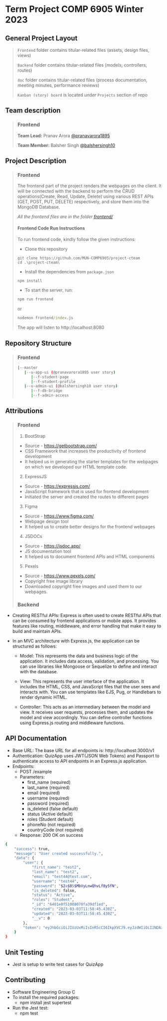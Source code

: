 # Term Project COMP 6905 Winter 2023
## General Project Layout

> `Frontend` folder contains titular-related files (assets, design files, views)
>
> `Backend` folder contains titular-related files (models, controllers, routes)
>
> `doc` folder contains titular-related files (process documentation, meeting minutes, performance reviews)
>
> `Kanban (story) board` is located under `Projects` section of repo

## Team description

> ### **Frontend**
> **Team Lead:** Pranav Arora [@pranavarora1895](https://github.com/pranavarora1895)
> 
> **Team Member:** Balsher Singh [@balshersingh10](https://github.com/balshersingh10)

## Project Description
> ### Frontend
>
> The frontend part of the project renders the webpages on the client. It will be connected with the backend to perform the CRUD operations(Create, Read, Update, Delete) using various REST APIs (GET, POST, PUT, DELETE) respectively, and store them into the MongoDB Database.
>
> _All the frontend files are in the folder [frontend/](https://github.com/MUN-COMP6905/project-cteam/tree/u-app-ui/frontend)_
>
> #### Frontend Code Run Instructions
> To run frontend code, kindly follow the given instructions:
>
> - Clone this repository
>
> ```git
> git clone https://github.com/MUN-COMP6905/project-cteam
> cd .\project-cteam\
> ```
>
> - Install the dependencies from `package.json`
>
> ```cmd
> npm install
> ```
>
> - To start the server, run:
>
> ```cmd
> npm run frontend
> ```
>
> or
> 
> ```cmd
> nodemon frontend/index.js
> ```
>
> The app will listen to http://localhost:8080

## Repository Structure
> ### Frontend
> ```bash 
> |--master
>    |--u-app-ui (@pranavarora1895 user story)
>       |--f-student-page
>       |--f-student-profile
>    |--u-admin-ui (@balshersingh10 user story)
>       |--f-db-bridge
>       |--f-admin-access
> ```

## Attributions
<!-- Each line/entry of your attributions section should consist of three parts: (1) the source (such as web page URL, individual name, or bibliographic reference), (2) the nature of the contribution to your submission, and (3) any additional information (such as how the collaboration worked, or whether your collaborator is a classmate or student) -->
 
> ### Frontend
> 1. BootStrap
>   - Source - https://getbootstrap.com/
>   - CSS Framework that increases the productivity of frontend development
>   - It helped us in generating the starter templates for the webpages on which we developed our HTML template code.
>
> 2. ExpressJS
>   - Source - https://expressjs.com/
>   - JavaScript framework that is used for frontend development
>   - Initiated the server and created the routes to different pages
>
> 3. Figma
>   - Source - https://www.figma.com/
>   - Webpage design tool
>   - It helped us to create better designs for the frontend webpages
>
> 4. JSDOCs
>   - Source - https://jsdoc.app/
>   - JS documentation tool
>   - It helped us to document frontend APIs and HTML components
> 
> 5. Pexels
>   - Source - https://www.pexels.com/
>   - Copyright free image library
>   - Downloaded copyright free images and used them to our webpages.
>
> ### Backend
- Creating RESTful APIs: Express is often used to create RESTful APIs that can
  be consumed by frontend applications or mobile apps. It provides features like
  routing, middleware, and error handling that make it easy to build and
  maintain APIs.
- In an MVC architecture with Express.js, the application can be structured as
  follows:

  - Model: This represents the data and business logic of the application. It
    includes data access, validation, and processing. You can use libraries like
    Mongoose or Sequelize to define and interact with the database.

  - View: This represents the user interface of the application. It includes the
    HTML, CSS, and JavaScript files that the user sees and interacts with. You
    can use templates like EJS, Pug, or Handlebars to render dynamic HTML.

  - Controller: This acts as an intermediary between the model and view. It
    receives user requests, processes them, and updates the model and view
    accordingly. You can define controller functions using Express.js routing
    and middleware functions.

## API Documentation
*  Base URL: The base URL for all endpoints is: http://localhost:3000/v1
*  Authentication: QuizApp uses JWT(JSON Web Tokens) and Passport to authenticate access to API endpoints in an Express.js application.
* Endpoints:
   * POST /example
   * Parameters:
       * first_name (required)
       * last_name (required)
       * email (required)
       * username (required)
       * password (required)
       * is_deleted (false default)
       * status (Active default)
       * roles (Student default)
       * phoneNo (not required)
       * countryCode (not required)
   * Response: 200 OK on success
```bash
{
    "success": true,
    "message": "User created successfully.",
    "data": {
        "user": {
            "first_name": "test2",
            "last_name": "test2",
            "email": "test44@test.com",
            "username": "test44",
            "password": "$2a$05$MbVyLnwQhvLf8y5fN",
            "is_deleted": false,
            "status": "Active",
            "roles": "Student",
            "_id": "6401e0f51008078fa39df1ed",
            "created": "2023-03-03T11:58:45.430Z",
            "updated": "2023-03-03T11:58:45.439Z",
            "__v": 0
        },
        "token": "eyJhbGciOiJIUzUxMiIsInR5cCI6IkpXVCJ9.eyJzdWIiOiI2NDAxZTBmNTEwMDgwNzhmYTM5ZGYxZWQiLCJpYXQiOjE2Nzc4NDQ3MjV9.Er_zqTi2ur5Iqfs_BilqJwGoVGDRusMd2GyTeP45U45fsfsdfsdcasaeupwLVIGC_G9kxsURXQ"
    }
}
```

## Unit Testing

- Jest is setup to write test cases for QuizApp

## Contributing
 * Software Engineering Group C
 * To install the required packages: 
   * npm install jest supertest
 * Run the Jest test:
   * npm test

